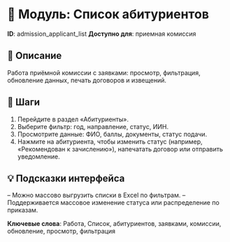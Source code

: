 # 📘 Модуль: Список абитуриентов
**ID**: admission_applicant_list
**Доступно для**: приемная комиссия

## 📝 Описание
Работа приёмной комиссии с заявками: просмотр, фильтрация, обновление данных, печать договоров и извещений.

## 🩜 Шаги
1. Перейдите в раздел «Абитуриенты».
2. Выберите фильтр: год, направление, статус, ИИН.
3. Просмотрите данные: ФИО, баллы, документы, статус подачи.
4. Нажмите на абитуриента, чтобы изменить статус (например, «Рекомендован к зачислению»), напечатать договор или отправить уведомление.

## 💡 Подсказки интерфейса
– Можно массово выгрузить списки в Excel по фильтрам.
– Поддерживается массовое изменение статуса или распределение по приказам.

**Ключевые слова**: Работа, Список, абитуриентов, заявками, комиссии, обновление, просмотр, фильтрация
